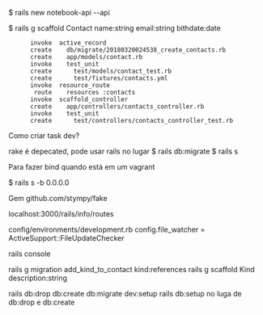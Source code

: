 $ rails new notebook-api --api

$ rails g scaffold Contact name:string email:string bithdate:date
```
      invoke  active_record
      create    db/migrate/20180320024538_create_contacts.rb
      create    app/models/contact.rb
      invoke    test_unit
      create      test/models/contact_test.rb
      create      test/fixtures/contacts.yml
      invoke  resource_route
       route    resources :contacts
      invoke  scaffold_controller
      create    app/controllers/contacts_controller.rb
      invoke    test_unit
      create      test/controllers/contacts_controller_test.rb

```

Como criar task dev?

rake é depecated, pode usar rails no lugar
$ rails db:migrate
$ rails s

Para fazer bind quando está em um vagrant

$ rails s -b 0.0.0.0  

Gem github.com/stympy/fake

localhost:3000/rails/info/routes


config/environments/development.rb
    config.file_watcher = ActiveSupport::FileUpdateChecker
    
rails console 

rails g migration add_kind_to_contact kind:references
rails g scaffold Kind description:string

rails db:drop db:create db:migrate dev:setup
rails db:setup no luga de db:drop e db:create